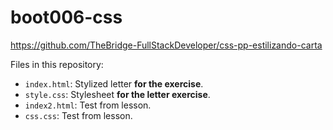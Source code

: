 # boot006-css

https://github.com/TheBridge-FullStackDeveloper/css-pp-estilizando-carta

Files in this repository:

* `index.html`: Stylized letter **for the exercise**.
* `style.css`:  Stylesheet **for the letter exercise**.
* `index2.html`: Test from lesson.
* `css.css`: Test from lesson.
